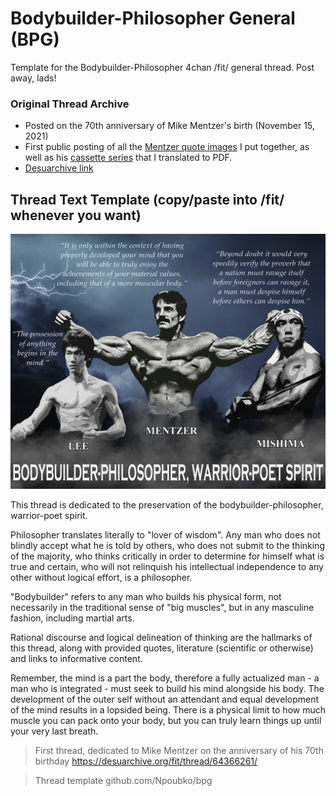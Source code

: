# Bodybuilder-Philosopher General (BPG)
Template for the Bodybuilder-Philosopher 4chan /fit/ general thread. Post away, lads!

### Original Thread Archive
* Posted on the 70th anniversary of Mike Mentzer's birth (November 15, 2021)
* First public posting of all the [Mentzer quote images](https://github.com/Npoubko/Mentzer-Quote-Images) I put together, as well as his [cassette series](https://github.com/Npoubko/Mentzer-Cassette-Transcript) that I translated to PDF.
* [Desuarchive link](https://desuarchive.org/fit/thread/64366261/)

## Thread Text Template (copy/paste into /fit/ whenever you want)
![](/images/bpg_small_filesize.png)

This thread is dedicated to the preservation of the bodybuilder-philosopher, warrior-poet spirit.

Philosopher translates literally to "lover of wisdom". Any man who does not blindly accept what he is told by others, who does not submit to the thinking of the majority, who thinks critically in order to determine for himself what is true and certain, who will not relinquish his intellectual independence to any other without logical effort, is a philosopher.

"Bodybuilder" refers to any man who builds his physical form, not necessarily in the traditional sense of "big muscles", but in any masculine fashion, including martial arts.

Rational discourse and logical delineation of thinking are the hallmarks of this thread, along with provided quotes, literature (scientific or otherwise) and links to informative content.

Remember, the mind is a part the body, therefore a fully actualized man - a man who is integrated - must seek to build his mind alongside his body. The development of the outer self without an attendant and equal development of the mind results in a lopsided being. There is a physical limit to how much muscle you can pack onto your body, but you can truly learn things up until your very last breath.

> First thread, dedicated to Mike Mentzer on the anniversary of his 70th birthday
https://desuarchive.org/fit/thread/64366261/

> Thread template
github.com/Npoubko/bpg
